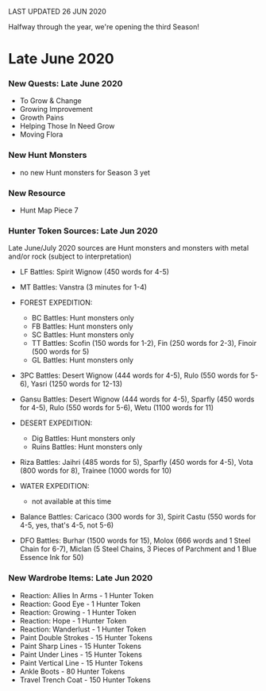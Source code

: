 LAST UPDATED 26 JUN 2020

Halfway through the year, we're opening the third Season!

# Late June 2020

### New Quests: Late June 2020

- To Grow & Change
- Growing Improvement
- Growth Pains
- Helping Those In Need Grow
- Moving Flora

### New Hunt Monsters

- no new Hunt monsters for Season 3 yet

### New Resource

- Hunt Map Piece 7

### Hunter Token Sources: Late Jun 2020

Late June/July 2020 sources are Hunt monsters and monsters with metal and/or rock (subject to interpretation)

- LF Battles: Spirit Wignow (450 words for 4-5)
- MT Battles: Vanstra (3 minutes for 1-4)
- FOREST EXPEDITION:

  - BC Battles: Hunt monsters only
  - FB Battles: Hunt monsters only
  - SC Battles: Hunt monsters only
  - TT Battles: Scofin (150 words for 1-2), Fin (250 words for 2-3), Finoir (500 words for 5)
  - GL Battles: Hunt monsters only
- 3PC Battles: Desert Wignow (444 words for 4-5), Rulo (550 words for 5-6), Yasri (1250 words for 12-13)
- Gansu Battles: Desert Wignow (444 words for 4-5), Sparfly (450 words for 4-5), Rulo (550 words for 5-6), Wetu (1100 words for 11)
- DESERT EXPEDITION: 

  - Dig Battles: Hunt monsters only
  - Ruins Battles: Hunt monsters only
- Riza Battles: Jaihri (485 words for 5), Sparfly (450 words for 4-5), Vota (800 words for 8), Trainee (1000 words for 10)
- WATER EXPEDITION:
  - not available at this time
- Balance Battles: Caricaco (300 words for 3), Spirit Castu (550 words for 4-5, yes, that's 4-5, not 5-6)
- DFO Battles: Burhar (1500 words for 15), Molox (666 words and 1 Steel Chain for 6-7), Miclan (5 Steel Chains, 3 Pieces of Parchment and 1 Blue Essence Ink for 50)

### New Wardrobe Items: Late Jun 2020

- Reaction: Allies In Arms - 1 Hunter Token
- Reaction: Good Eye - 1 Hunter Token
- Reaction: Growing - 1 Hunter Token
- Reaction: Hope - 1 Hunter Token
- Reaction: Wanderlust - 1 Hunter Token
- Paint Double Strokes - 15 Hunter Tokens
- Paint Sharp Lines - 15 Hunter Tokens
- Paint Under Lines - 15 Hunter Tokens
- Paint Vertical Line - 15 Hunter Tokens
- Ankle Boots - 80 Hunter Tokens
- Travel Trench Coat - 150 Hunter Tokens


